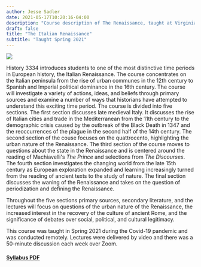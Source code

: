 ```yaml
---
author: Jesse Sadler
date: 2021-05-17T10:20:16-04:00
description: "Course description of The Renaissance, taught at Virginia Tech"
draft: false
title: "The Italian Renaissance"
subtitle: "Taught Spring 2021"
---
```


<!--more-->

![](/img/della-catena-map.jpeg)

History 3334 introduces students to one of the most distinctive time periods in European history, the Italian Renaissance. The course concentrates on the Italian peninsula from the rise of urban communes in the 12th century to Spanish and Imperial political dominance in the 16th century. The course will investigate a variety of actions, ideas, and beliefs through primary sources and examine a number of ways that historians have attempted to understand this exciting time period. The course is divided into five sections. The first section discusses late medieval Italy. It discusses the rise of Italian cities and trade in the Mediterranean from the 11th century to the demographic crisis caused by the outbreak of the Black Death in 1347 and the reoccurrences of the plague in the second half of the 14th century. The second section of the couse focuses on the quattrocento, highlighting the urban nature of the Renaissance. The third section of the course moves to questions about the state in the Renaissance and is centered around the reading of Machiavelli's *The Prince* and selections from *The Discourses*. The fourth section investigates the changing world from the late 15th century as European exploration expanded and learning increasingly turned from the reading of ancient texts to the study of nature. The final section discusses the waning of the Renaissance and takes on the question of periodization and defining the Renaissance.

Throughout the five sections primary sources, secondary literature, and the lectures will focus on questions of the urban nature of the Renaissance, the increased interest in the recovery of the culture of ancient Rome, and the significance of debates over social, political, and cultural legitimacy.

This course was taught in Spring 2021 during the Covid-19 pandemic and was conducted remotely. Lectures were delivered by video and there was a 50-minute discussion each week over Zoom.

#### [Syllabus PDF](/img/Sadler-vt-3334-syllabus-S21.pdf)

